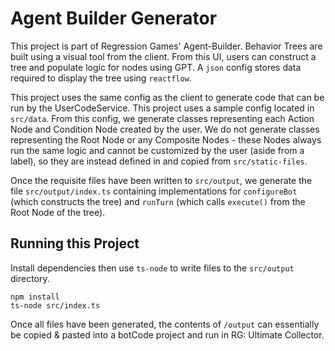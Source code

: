 # Agent Builder Generator

This project is part of Regression Games' Agent-Builder. Behavior Trees are built using a visual tool from the client. From this UI, users can construct a tree and populate logic for nodes using GPT. A `json` config stores data required to display the tree using `reactflow`.

This project uses the same config as the client to generate code that can be run by the UserCodeService. This project uses a sample config located in `src/data`. From this config, we generate classes representing each Action Node and Condition Node created by the user. We do not generate classes representing the Root Node or any Composite Nodes - these Nodes always run the same logic and cannot be customized by the user (aside from a label), so they are instead defined in and copied from `src/static-files`.

Once the requisite files have been written to `src/output`, we generate the file `src/output/index.ts`  containing implementations for `configureBot` (which constructs the tree) and `runTurn` (which calls `execute()` from the Root Node of the tree).

## Running this Project

Install dependencies then use `ts-node` to write files to the `src/output` directory.

```node
npm install
ts-node src/index.ts
```

Once all files have been generated, the contents of `/output` can essentially be copied & pasted into a botCode project and run in RG: Ultimate Collector.
